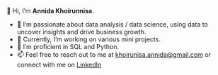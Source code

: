 👋 Hi, I’m **Annida Khoirunnisa**.
- 👀 I’m passionate about data analysis / data science, using data to uncover insights and drive business growth.
- 🌱 Currently, I’m working on various mini projects.
- 💞️ I’m proficient in SQL and Python.
- 📫 Feel free to reach out to me at khoirunisa.annida@gmail.com or connect with me on [LinkedIn](https://www.linkedin.com/in/annida-khoirunnisa-1659a8136/)
